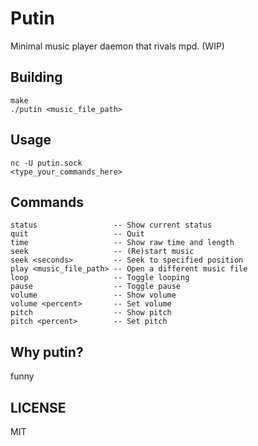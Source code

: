 # Putin

Minimal music player daemon that rivals mpd. (WIP)

## Building

```
make
./putin <music_file_path>
```

## Usage

```
nc -U putin.sock
<type_your_commands_here>
```

## Commands

```
status                 -- Show current status
quit                   -- Quit
time                   -- Show raw time and length
seek                   -- (Re)start music
seek <seconds>         -- Seek to specified position
play <music_file_path> -- Open a different music file
loop                   -- Toggle looping
pause                  -- Toggle pause
volume                 -- Show volume
volume <percent>       -- Set volume
pitch                  -- Show pitch
pitch <percent>        -- Set pitch
```

## Why putin?

funny

## LICENSE

MIT
